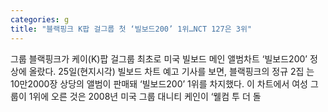 ```yaml
---
categories: g
title: "블랙핑크 K팝 걸그룹 첫 ‘빌보드200’ 1위…NCT 127은 3위"
---
```

  그룹 블랙핑크가 케이(K)팝 걸그룹 최초로 미국 빌보드 메인 앨범차트 ‘빌보드200’ 정상에 올랐다. 25일(현지시각) 빌보드 차트 예고 기사를 보면, 블랙핑크의 정규 2집 는 10만2000장 상당의 앨범이 판매돼 ‘빌보드200’ 1위를 차지했다. 이 차트에서 여성 그룹이 1위에 오른 것은 2008년 미국 그룹 대니티 케인이 ‘웰컴 투 더 돌